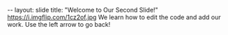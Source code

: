 
--
layout: slide
title: "Welcome to Our Second Slide!"
https://i.imgflip.com/1cz2of.jpg
We learn how to edit the code and add our work.
Use the left arrow to go back!
